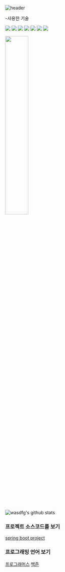![header](https://capsule-render.vercel.app/api?type=waving&color=auto&height=300&section=header&text=Welcome&fontSize=90&animation=fadeIn&fontAlignY=38&desc=wasdfg's%20GitHub%20Profile&descAlignY=51&descAlign=62)
<br/>

-사용한 기술


<img src="https://img.shields.io/badge/SpringBoot-6DB33F?style=flat-square&logo=springboot&logoColor=white"/></a>  <img src="https://img.shields.io/badge/MySQL-4479A1?style=flat-square&logo=mysql&logoColor=white"/></a>  <img src="https://img.shields.io/badge/MariaDB-003545?style=flat-square&logo=mariadb&logoColor=white"/></a>  <img src="https://img.shields.io/badge/Amazon EC2-FF9900?style=flat-square&logo=amazonec2&logoColor=white"/></a>  <img src="https://img.shields.io/badge/Amazon RDS-527FFF?style=flat-square&logo=amazonrds&logoColor=white"/></a> <img src="https://img.shields.io/badge/C++-00599C?style=flat-square&logo=C%2B%2B&logoColor=white"/></a>  <img src="https://img.shields.io/badge/JavaScript-F7DF1E?style=flat-square&logo=javascript&logoColor=white"/></a>


<a href="https://github.com/wasdfg/github-readme-stats">
    <img src="https://github-readme-stats.vercel.app/api/top-langs/?username=wasdfg&layout=donut&show_icons=true&theme=material-palenight&hide_border=true&bg_color=20232a&icon_color=58A6FF&text_color=fff&title_color=58A6FF&count_private=true&exclude_repo=Face-Transfer-Application" width=38% /></a> 

![wasdfg's github stats](https://github-readme-stats.vercel.app/api?username=wasdfg&show_icons=true)

### 프로젝트 소스코드를 보기
<a href="https://github.com/wasdfg/spring-boot-project" >spring boot project</a>
### 프로그래밍 언어 보기
<a href="[programmers](https://github.com/wasdfg/programmers)https://github.com/wasdfg/programmers">프로그래머스</a>
<a href="https://github.com/wasdfg/solved.ac">백준</a>
